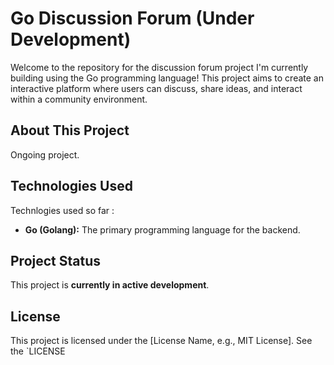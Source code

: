 # Go Discussion Forum (Under Development)

Welcome to the repository for the discussion forum project I'm currently building using the Go programming language! This project aims to create an interactive platform where users can discuss, share ideas, and interact within a community environment.

## About This Project

Ongoing project.

## Technologies Used

Technlogies used so far :

- **Go (Golang):** The primary programming language for the backend.

## Project Status

This project is **currently in active development**.

## License

This project is licensed under the [License Name, e.g., MIT License]. See the `LICENSE
